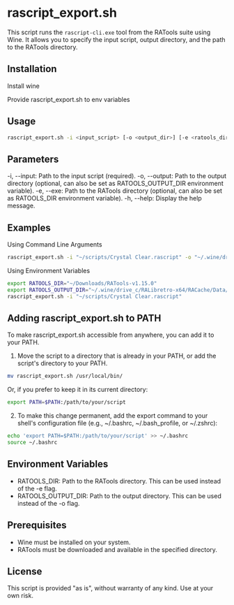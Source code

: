 # rascript_export.sh

This script runs the `rascript-cli.exe` tool from the RATools suite using Wine. It allows you to specify the input script, output directory, and the path to the RATools directory.

## Installation

Install wine

Provide rascript_export.sh to env variables

## Usage

```bash
rascript_export.sh -i <input_script> [-o <output_dir>] [-e <ratools_dir>]
```

## Parameters
-i, --input: Path to the input script (required).
-o, --output: Path to the output directory (optional, can also be set as RATOOLS_OUTPUT_DIR environment variable).
-e, --exe: Path to the RATools directory (optional, can also be set as RATOOLS_DIR environment variable).
-h, --help: Display the help message.

## Examples

Using Command Line Arguments
```bash
rascript_export.sh -i "~/scripts/Crystal Clear.rascript" -o "~/.wine/drive_c/RALibretro-x64/RACache/Data/" -e "~/Downloads/RATools-v1.15.0"
```

Using Environment Variables
```bash
export RATOOLS_DIR="~/Downloads/RATools-v1.15.0"
export RATOOLS_OUTPUT_DIR="~/.wine/drive_c/RALibretro-x64/RACache/Data/"
rascript_export.sh -i "~/scripts/Crystal Clear.rascript"
```

## Adding rascript_export.sh to PATH

To make rascript_export.sh accessible from anywhere, you can add it to your PATH.

1. Move the script to a directory that is already in your PATH, or add the script's directory to your PATH.
```bash
mv rascript_export.sh /usr/local/bin/
```

Or, if you prefer to keep it in its current directory:
```bash
export PATH=$PATH:/path/to/your/script
```

2. To make this change permanent, add the export command to your shell's configuration file (e.g., ~/.bashrc, ~/.bash_profile, or ~/.zshrc):
```bash
echo 'export PATH=$PATH:/path/to/your/script' >> ~/.bashrc
source ~/.bashrc
```

## Environment Variables

* RATOOLS_DIR: Path to the RATools directory. This can be used instead of the -e flag.
* RATOOLS_OUTPUT_DIR: Path to the output directory. This can be used instead of the -o flag.

## Prerequisites

* Wine must be installed on your system.
* RATools must be downloaded and available in the specified directory.

## License

This script is provided "as is", without warranty of any kind. Use at your own risk.
